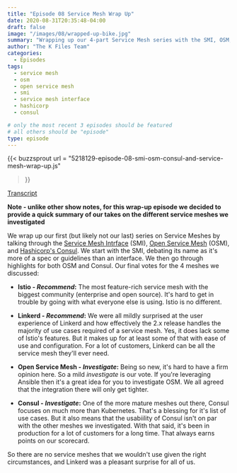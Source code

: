 ```yaml
---
title: "Episode 08 Service Mesh Wrap Up"
date: 2020-08-31T20:35:48-04:00
draft: false
image: "/images/08/wrapped-up-bike.jpg"
summary: "Wrapping up our 4-part Service Mesh series with the SMI, OSM, and Consul"
author: "The K Files Team"
categories: 
  - Episodes
tags:
  - service mesh
  - osm
  - open service mesh
  - smi
  - service mesh interface
  - hashicorp
  - consul

# only the most recent 3 episodes should be featured
# all others should be "episode"
type: episode
---
```


{{< buzzsprout 
url = "5218129-episode-08-smi-osm-consul-and-service-mesh-wrap-up.js"
>}}

[Transcript](/transcripts/episode-08-service-mesh-wrap-up_otter.ai.txt)

**Note - unlike other show notes, for this wrap-up episode we decided to provide a quick summary of our takes on the different service meshes we investigated**

We wrap up our first (but likely not our last) series on Service Meshes by talking through the [Service Mesh Intrface](https://smi-spec.io/) (SMI), [Open Service Mesh](https://openservicemesh.io/) (OSM), and [Hashicorp's Consul](https://www.consul.io/). We start with the SMI, debating its name as it's more of a spec or guidelines than an interface. We then go through highlights for both OSM and Consul. Our final votes for the 4 meshes we discussed:

* **Istio - _Recommend_:** The most feature-rich service mesh with the biggest community (enterprise and open source). It's hard to get in trouble by going with what everyone else is using. Istio is no different.

* **Linkerd - _Recommend_:** We were all mildly surprised at the user experience of Linkerd and how effectively the 2.x release handles the majority of use cases required of a service mesh. Yes, it does lack some of Istio's features. But it makes up for at least some of that with ease of use and configuration. For a lot of customers, Linkerd can be all the service mesh they'll ever need.

* **Open Service Mesh - _Investigate_:** Being so new, it's hard to have a firm opinion here. So a mild _investigate_ is our vote. If you're leveraging Ansible then it's a great idea for you to investigate OSM. We all agreed that the integration there will only get tighter.

* **Consul - _Investigate_:** One of the more mature meshes out there, Consul focuses on much more than Kubernetes. That's a blessing for it's list of use cases. But it also means that the usabiility of Consul isn't on par with the other meshes we investigated. With that said, it's been in production for a lot of customers for a long time. That always earns points on our scorecard.

So there are no service meshes that we wouldn't use given the right circumstances, and Linkerd was a pleasant surprise for all of us.
